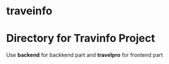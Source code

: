 # traveinfo
<h1>Directory for Travinfo Project</h1>
<p>Use <b>backend</b> for backkend part and <b>travelpro</b> for frontend part

